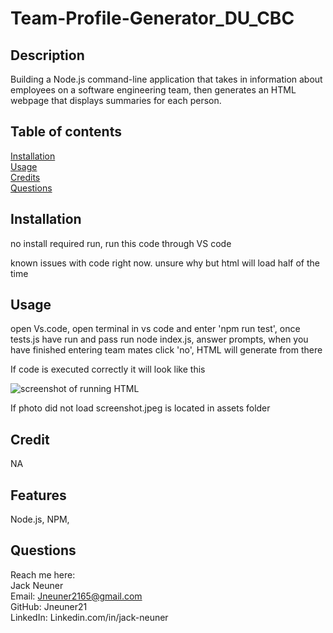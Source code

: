 # Team-Profile-Generator_DU_CBC

## Description

Building a Node.js command-line application that takes in information about employees on a software engineering team, then generates an HTML webpage that displays summaries for each person.

## Table of contents

[Installation](#installation)  
 [Usage](#usage)  
 [Credits](#credits)  
 [Questions](#Questions)

## Installation

no install required run, run this code through VS code

known issues with code right now. unsure why but html will load half of the time

## Usage

open Vs.code, open terminal in vs code and enter 'npm run test', once tests.js have run and pass run node index.js, answer prompts, when you have finished entering team mates click 'no', HTML will generate from there

If code is executed correctly it will look like this

![screenshot of running HTML](assets/screenshot.jpeg)

If photo did not load screenshot.jpeg is located in assets folder

## Credit

NA

## Features

Node.js, NPM,

## Questions

Reach me here:  
 Jack Neuner  
 Email: Jneuner2165@gmail.com  
 GitHub: Jneuner21  
 LinkedIn: Linkedin.com/in/jack-neuner
